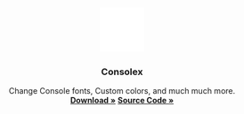 <!-- PROJECT LOGO -->
<br />
<p align="center">
  <a href="https://github.com/othneildrew/Best-README-Template">
    <img src="assets/Consolex.png" alt="Logo" width="80" height="80">
  </a>

  <h3 align="center">Consolex</h3>

  <p align="center">
    Change Console fonts, Custom colors, and much much more.
    <br />
    <a href="https://github.com/othneildrew/Best-README-Template"><strong>Download »</strong></a>
  <a href="https://github.com/othneildrew/Best-README-Template"><strong>Source Code »</strong></a>
  </p>
</p>
